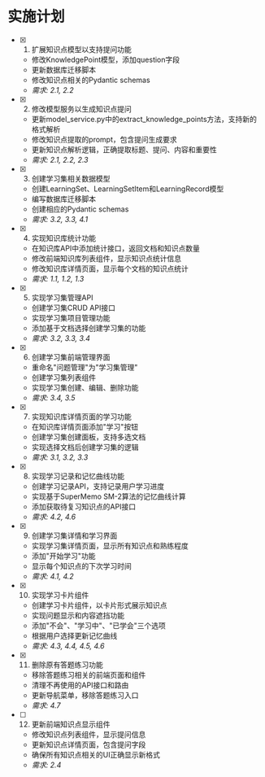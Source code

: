 # 实施计划

- [x] 1. 扩展知识点模型以支持提问功能
  - 修改KnowledgePoint模型，添加question字段
  - 更新数据库迁移脚本
  - 修改知识点相关的Pydantic schemas
  - _需求: 2.1, 2.2_

- [x] 2. 修改模型服务以生成知识点提问
  - 更新model_service.py中的extract_knowledge_points方法，支持新的格式解析
  - 修改知识点提取的prompt，包含提问生成要求
  - 更新知识点解析逻辑，正确提取标题、提问、内容和重要性
  - _需求: 2.1, 2.2, 2.3_

- [x] 3. 创建学习集相关数据模型
  - 创建LearningSet、LearningSetItem和LearningRecord模型
  - 编写数据库迁移脚本
  - 创建相应的Pydantic schemas
  - _需求: 3.2, 3.3, 4.1_

- [x] 4. 实现知识库统计功能
  - 在知识库API中添加统计接口，返回文档和知识点数量
  - 修改前端知识库列表组件，显示知识点统计信息
  - 修改知识库详情页面，显示每个文档的知识点统计
  - _需求: 1.1, 1.2, 1.3_

- [x] 5. 实现学习集管理API
  - 创建学习集CRUD API接口
  - 实现学习集项目管理功能
  - 添加基于文档选择创建学习集的功能
  - _需求: 3.2, 3.3, 3.4_

- [x] 6. 创建学习集前端管理界面
  - 重命名"问题管理"为"学习集管理"
  - 创建学习集列表组件
  - 实现学习集创建、编辑、删除功能
  - _需求: 3.4, 3.5_

- [x] 7. 实现知识库详情页面的学习功能
  - 在知识库详情页面添加"学习"按钮
  - 创建学习集创建面板，支持多选文档
  - 实现选择文档后创建学习集的逻辑
  - _需求: 3.1, 3.2, 3.3_

- [x] 8. 实现学习记录和记忆曲线功能
  - 创建学习记录API，支持记录用户学习进度
  - 实现基于SuperMemo SM-2算法的记忆曲线计算
  - 添加获取待复习知识点的API接口
  - _需求: 4.2, 4.6_

- [x] 9. 创建学习集详情和学习界面
  - 实现学习集详情页面，显示所有知识点和熟练程度
  - 添加"开始学习"功能
  - 显示每个知识点的下次学习时间
  - _需求: 4.1, 4.2_

- [x] 10. 实现学习卡片组件
  - 创建学习卡片组件，以卡片形式展示知识点
  - 实现问题显示和内容遮挡功能
  - 添加"不会"、"学习中"、"已学会"三个选项
  - 根据用户选择更新记忆曲线
  - _需求: 4.3, 4.4, 4.5, 4.6_

- [x] 11. 删除原有答题练习功能
  - 移除答题练习相关的前端页面和组件
  - 清理不再使用的API接口和路由
  - 更新导航菜单，移除答题练习入口
  - _需求: 4.7_

- [ ] 12. 更新前端知识点显示组件
  - 修改知识点列表组件，显示提问信息
  - 更新知识点详情页面，包含提问字段
  - 确保所有知识点相关的UI正确显示新格式
  - _需求: 2.4_